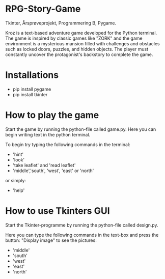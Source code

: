 # RPG-Story-Game
Tkinter, Årsprøveprojekt, Programmering B, Pygame.

Kroz is a text-based adventure game developed for the Python terminal. 
The game is inspired by classic games like "ZORK" and the game environment is a mysterious mansion filled with challenges and obstacles such as locked doors, puzzles, and hidden objects. 
The player must constantly uncover the protagonist's backstory to complete the game.

# Installations  
* pip install pygame
* pip install tkinter

# How to play the game
Start the game by running the python-file called game.py.
Here you can begin writing text in the python terminal.

To begin try typing the following commands in the terminal:
* 'hint'
* 'look'
* 'take leaflet' and 'read leaflet'
* 'middle','south', 'west', 'east' or 'north'

or simply:
* 'help'

# How to use Tkinters GUI
Start the Tkinter-programme by running the python-file called design.py.

Here you can type the following commands in the text-box and press the button: "Display image" to see the pictures:
* 'middle'
* 'south'
* 'west'
* 'east'
* 'north'
